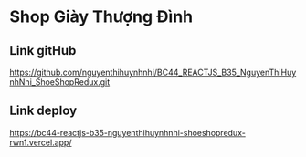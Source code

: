 # Shop Giày Thượng Đình

## Link gitHub

https://github.com/nguyenthihuynhnhi/BC44_REACTJS_B35_NguyenThiHuynhNhi_ShoeShopRedux.git

## Link deploy

https://bc44-reactjs-b35-nguyenthihuynhnhi-shoeshopredux-rwn1.vercel.app/

